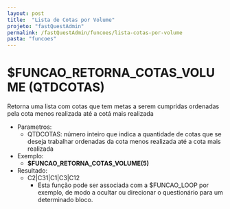 ```yaml
---
layout: post
title:  "Lista de Cotas por Volume"
projeto: "fastQuestAdmin"
permalink: /fastQuestAdmin/funcoes/lista-cotas-por-volume
pasta: "funcoes"
---
```

# $FUNCAO_RETORNA_COTAS_VOLUME (QTDCOTAS)
Retorna uma lista com cotas que tem metas a serem cumpridas ordenadas pela cota menos realizada até a cotá mais realizada
- Parametros: 
    - QTDCOTAS: número inteiro que indica a quantidade de cotas que se deseja trabalhar ordenadas da cota menos realizada até a cota mais realizada
- Exemplo:
    - **$FUNCAO_RETORNA_COTAS_VOLUME(5)**
- Resultado:
    - C2\|C31\|C1\|C3\|C12
        - Esta função pode ser associada com a $FUNCAO_LOOP por exemplo, de modo a ocultar ou direcionar o questionário para um determinado bloco.